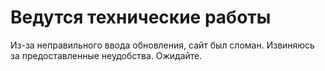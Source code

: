# Ведутся технические работы
Из-за неправильного ввода обновления, сайт был сломан. Извиняюсь за предоставленные неудобства. Ожидайте.
